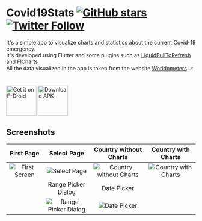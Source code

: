 # Covid19Stats [![GitHub stars](https://img.shields.io/github/stars/GabrielTavernini/Covid19Stats?style=social)](https://github.com/GabrielTavernini/Covid19Stats) [![Twitter Follow](https://img.shields.io/twitter/follow/TaveGabriel?label=Follow&style=social)](https://twitter.com/TaveGabriel)
It's a simple app to visualize charts and statistics about the current Covid-19 emergency. <br>
It's developed using Flutter and some plugins such as [LiquidPullToRefresh](https://github.com/aagarwal1012/Liquid-Pull-To-Refresh) and [FlCharts](https://github.com/imaNNeoFighT/fl_chart)<br>
All the data visualized in the app is taken from the website [Worldometers](https://www.worldometers.info/coronavirus/) 📈<br><br>

[<img src="https://fdroid.gitlab.io/artwork/badge/get-it-on.png" alt="Get it on F-Droid" height="80">](https://f-droid.org/packages/com.gabriel.covid19stats) [<img src="https://raw.githubusercontent.com/GabrielTavernini/Covid19Stats/master/repo_files/DownloadForAndroid.png" alt="Download APK" height="80" />](https://github.com/GabrielTavernini/Covid19Stats/blob/master/repo_files/app-release.apk?raw=true)<br>

## Screenshots

|First Page|Select Page|Country without Charts|Country with Charts|
|:------------:|:------------:|:-------------:|:-------------:|
![First Screen](/assets/Screenshots/iOS/iPhone%20Xs%201.png)|![Select Page](/assets/Screenshots/iOS/iPhone%20Xs%202.png)|![Country without Charts](/assets/Screenshots/iOS/iPhone%20Xs%203.png)|![Country with Charts](/assets/Screenshots/iOS/iPhone%20Xs%204.png)|
||Range Picker Dialog|Date Picker|
||![Range Picker Dialog](/assets/Screenshots/iOS/iPhone%20Xs%205.png)|![Date Picker](/assets/Screenshots/iOS/iPhone%20Xs%206.png)|
